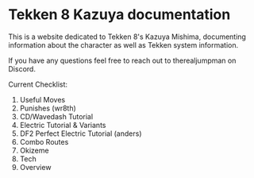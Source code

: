 # Tekken 8 Kazuya documentation

This is a website dedicated to Tekken 8's Kazuya Mishima, documenting
information about the character as well as Tekken system information.

If you have any questions feel free to reach out to therealjumpman
on Discord.

Current Checklist:
1. Useful Moves
2. Punishes (wr8th)
3. CD/Wavedash Tutorial
4. Electric Tutorial & Variants
5. DF2 Perfect Electric Tutorial (anders)
6. Combo Routes
7. Okizeme
8. Tech
9. Overview
